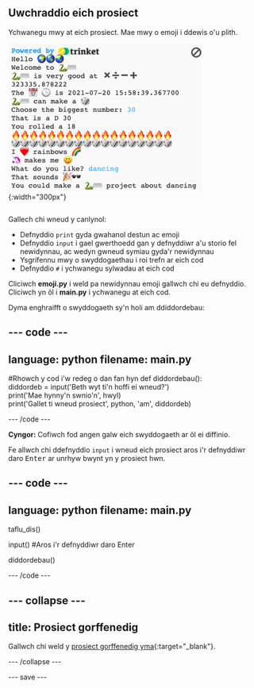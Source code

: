 ## Uwchraddio eich prosiect

<div style="display: flex; flex-wrap: wrap">
<div style="flex-basis: 200px; flex-grow: 1; margin-right: 15px;">
Ychwanegu mwy at eich prosiect. Mae mwy o emoji i ddewis o'u plith.
  </div>
<div>

![Prosiect hirach yn yr ardal allbwn gyda mwy o destun, emoji a mewnbynnau.](images/upgrade_ideas.png){:width="300px"}

</div>
</div>

Gallech chi wneud y canlynol:
+ Defnyddio `print` gyda gwahanol destun ac emoji
+ Defnyddio `input` i gael gwerthoedd gan y defnyddiwr a'u storio fel newidynnau, ac wedyn gwneud symiau gyda'r newidynnau
+ Ysgrifennu mwy o swyddogaethau i roi trefn ar eich cod
+ Defnyddio `#` i ychwanegu sylwadau at eich cod

Cliciwch **emoji.py** i weld pa newidynnau emoji gallwch chi eu defnyddio. Cliciwch yn ôl i **main.py** i ychwanegu at eich cod.

Dyma enghraifft o swyddogaeth sy'n holi am ddiddordebau:

--- code ---
---
language: python
filename: main.py
---

#Rhowch y cod i'w redeg o dan fan hyn
def diddordebau():   
  diddordeb = input('Beth wyt ti\'n hoffi ei wneud?')   
  print('Mae hynny\'n swnio\'n', hwyl)   
  print('Gallet ti wneud prosiect', python, 'am', diddordeb)

--- /code ---

**Cyngor:** Cofiwch fod angen galw eich swyddogaeth ar ôl ei diffinio.

Fe allwch chi ddefnyddio `input` i wneud eich prosiect aros i'r defnyddiwr daro <kbd>Enter</kbd> ar unrhyw bwynt yn y prosiect hwn.

--- code ---
---
language: python
filename: main.py
---

taflu_dis()

input() #Aros i'r defnyddiwr daro Enter

diddordebau()

--- /code ---


--- collapse ---
---
title: Prosiect gorffenedig
---

Gallwch chi weld y [prosiect gorffenedig yma](https://trinket.io/embed/python/7cbddc178c){:target="_blank"}.

--- /collapse ---

--- save ---
